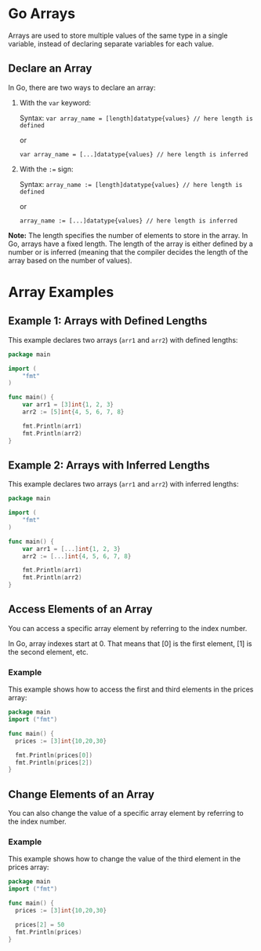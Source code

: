 # Go Arrays

Arrays are used to store multiple values of the same type in a single variable, instead of declaring separate variables for each value.

## Declare an Array

In Go, there are two ways to declare an array:

1. With the `var` keyword:

    Syntax:
    `
    var array_name = [length]datatype{values} // here length is defined
    `

    or

    `
    var array_name = [...]datatype{values} // here length is inferred
    `

2. With the `:=` sign:

    Syntax:
    `
    array_name := [length]datatype{values} // here length is defined
    `

    or

    `
    array_name := [...]datatype{values} // here length is inferred
    `

**Note:** The length specifies the number of elements to store in the array. In Go, arrays have a fixed length. The length of the array is either defined by a number or is inferred (meaning that the compiler decides the length of the array based on the number of values).

# Array Examples

## Example 1: Arrays with Defined Lengths

This example declares two arrays (`arr1` and `arr2`) with defined lengths:

```go
package main

import (
    "fmt"
)

func main() {
    var arr1 = [3]int{1, 2, 3}
    arr2 := [5]int{4, 5, 6, 7, 8}

    fmt.Println(arr1)
    fmt.Println(arr2)
}
```

## Example 2: Arrays with Inferred Lengths

This example declares two arrays (`arr1` and `arr2`) with inferred lengths:

```go
package main

import (
    "fmt"
)

func main() {
    var arr1 = [...]int{1, 2, 3}
    arr2 := [...]int{4, 5, 6, 7, 8}

    fmt.Println(arr1)
    fmt.Println(arr2)
}
```
## Access Elements of an Array
You can access a specific array element by referring to the index number.

In Go, array indexes start at 0. That means that [0] is the first element, [1] is the second element, etc.

### Example
This example shows how to access the first and third elements in the prices array:
```go
package main
import ("fmt")

func main() {
  prices := [3]int{10,20,30}

  fmt.Println(prices[0])
  fmt.Println(prices[2])
}
```
## Change Elements of an Array
You can also change the value of a specific array element by referring to the index number.

### Example
This example shows how to change the value of the third element in the prices array: 

```go
package main
import ("fmt")

func main() {
  prices := [3]int{10,20,30}

  prices[2] = 50
  fmt.Println(prices)
}
```
